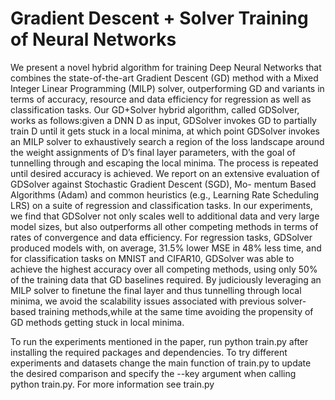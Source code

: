 # Gradient Descent + Solver Training of Neural Networks

We present a novel hybrid algorithm for training Deep Neural Networks that combines the state-of-the-art Gradient Descent (GD) method with a Mixed Integer Linear Programming (MILP) solver, outperforming GD and variants in terms of accuracy, resource and data efficiency for regression as well as classification tasks. 
Our GD+Solver hybrid algorithm, called GDSolver, works as follows:given a DNN D as input, GDSolver invokes GD to partially train D until it gets stuck in a local minima, at which point GDSolver invokes an MILP
solver to exhaustively search a region of the loss landscape around the weight assignments of D’s final layer parameters, with the goal of tunnelling through and escaping the local minima. 
The process is repeated until desired accuracy is achieved.
We report on an extensive evaluation of GDSolver against Stochastic Gradient Descent (SGD), Mo-
mentum Based Algorithms (Adam) and common heuristics (e.g., Learning Rate Scheduling LRS) on
a suite of regression and classification tasks. 
In our experiments, we find that GDSolver not only scales well to additional data and very large model sizes, but also outperforms all other competing methods in terms of rates of convergence and data efficiency. For regression tasks, GDSolver produced models with, on average, 31.5% lower MSE in 48% less time, and for classification tasks on MNIST and CIFAR10, GDSolver was able to achieve the highest accuracy over all competing methods, using only 50% of the training data that GD baselines required.
By judiciously leveraging an MILP solver to finetune the final layer and thus tunnelling through local minima, we avoid the scalability issues associated with previous solver-based training methods,while at the same time avoiding the propensity of GD methods getting stuck in local minima.

To run the experiments mentioned in the paper, run python train.py after installing the required packages and dependencies. To try different experiments and datasets change the main function of train.py to update the desired comparison and specify the --key argument when calling python train.py. For more information see train.py
